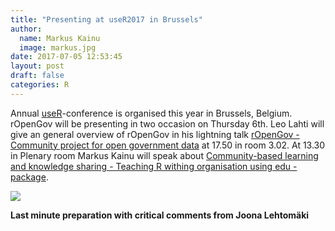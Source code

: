 ```yaml
---
title: "Presenting at useR2017 in Brussels"
author:
  name: Markus Kainu
  image: markus.jpg
date: 2017-07-05 12:53:45
layout: post
draft: false
categories: R
---
```

 
Annual [useR](https://user2017.brussels/)-conference is organised this year in Brussels, Belgium. rOpenGov will be presenting in two occasion on Thursday 6th. Leo Lahti will give an general overview of rOpenGov in his lightning talk [rOpenGov - Community project for open government data](https://github.com/rOpenGov/slides/raw/master/20170706-UseR-Bru/2017-useR-rOpenGov.pdf) at 17.50 in room 3.02. At 13.30 in Plenary room Markus Kainu will speak about [Community-based learning and knowledge sharing - Teaching R withing organisation using edu -package](http://software.markuskainu.fi/ropengov/user2017_slides/slides.pdf). 
 
 
![](https://ropengov.github.io/images/ropengov_user2017.jpg)

**Last minute preparation with critical comments from Joona Lehtomäki**
